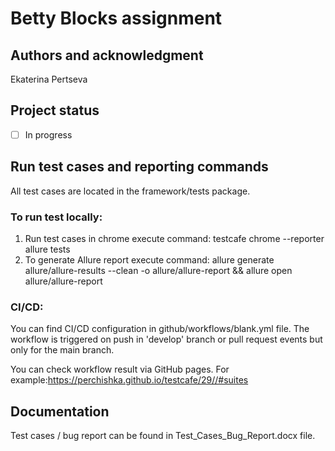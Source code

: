 
# Betty Blocks assignment 

## Authors and acknowledgment
Ekaterina Pertseva
## Project status

- [ ] In progress

## Run test cases and reporting commands
All test cases are located in the framework/tests package.
### To run test locally:
1. Run test cases in chrome execute command: testcafe chrome --reporter allure tests
2. To generate Allure report execute command: allure generate allure/allure-results --clean -o allure/allure-report && allure open allure/allure-report

### CI/CD:
You can find CI/CD configuration in github/workflows/blank.yml file.
The workflow is triggered on push in 'develop' branch or pull request events but only for the main branch.

You can check workflow result via GitHub pages.
For example:https://perchishka.github.io/testcafe/29//#suites

## Documentation
Test cases / bug report can be found in Test_Cases_Bug_Report.docx file.



